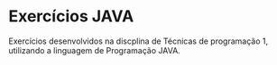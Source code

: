 # Exercícios JAVA
Exercícios desenvolvidos na discplina de Técnicas de programação 1, utilizando a linguagem de Programação JAVA.
